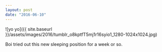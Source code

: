 ```yaml
---
layout: post
date: "2016-06-10"
---
```


![yo yo]({{ site.baseurl }}/assets/images/2016/tumblr_o8kptfT5mj1r16syio1_1280-1024x1024.jpg)

Boi tried out this new sleeping position for a week or so.
